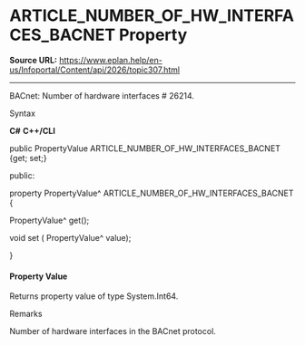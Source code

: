 # ARTICLE_NUMBER_OF_HW_INTERFACES_BACNET Property

**Source URL:** https://www.eplan.help/en-us/Infoportal/Content/api/2026/topic307.html

---

BACnet: Number of hardware interfaces # 26214.

Syntax

**C#**
**C++/CLI**


public PropertyValue ARTICLE_NUMBER_OF_HW_INTERFACES_BACNET {get; set;}

public:

property PropertyValue^ ARTICLE_NUMBER_OF_HW_INTERFACES_BACNET {

   PropertyValue^ get();

   void set (    PropertyValue^ value);

}


#### Property Value

Returns property value of type System.Int64.

Remarks

Number of hardware interfaces in the BACnet protocol.
